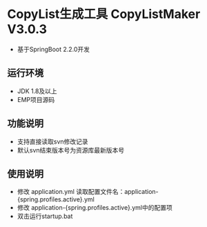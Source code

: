 # CopyList生成工具 CopyListMaker V3.0.3
+ 基于SpringBoot 2.2.0开发
## 运行环境
+ JDK 1.8及以上
+ EMP项目源码
## 功能说明
+ 支持直接读取svn修改记录
+ 默认svn结束版本号为资源库最新版本号
## 使用说明
+ 修改 application.yml 读取配置文件名：application-{spring.profiles.active}.yml
+ 修改 application-{spring.profiles.active}.yml中的配置项
+ 双击运行startup.bat